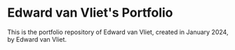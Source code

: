 # Edward van Vliet's Portfolio
This is the portfolio repository of Edward van Vliet, created in January 2024, by Edward van Vliet.
